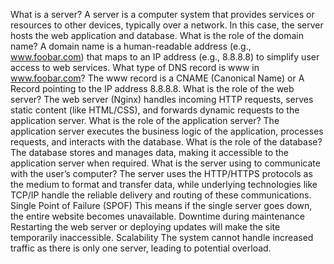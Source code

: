 What is a server?
A server is a computer system that provides services or resources to other devices, typically over a network. In this case, the server hosts the web application and database.
What is the role of the domain name?
A domain name is a human-readable address (e.g., www.foobar.com) that maps to an IP address (e.g., 8.8.8.8) to simplify user access to web services.
What type of DNS record is www in www.foobar.com?
The www record is a CNAME (Canonical Name) or A Record pointing to the IP address 8.8.8.8.
What is the role of the web server?
The web server (Nginx) handles incoming HTTP requests, serves static content (like HTML/CSS), and forwards dynamic requests to the application server.
What is the role of the application server?
The application server executes the business logic of the application, processes requests, and interacts with the database.
What is the role of the database?
The database stores and manages data, making it accessible to the application server when required.
What is the server using to communicate with the user’s computer?
The server uses the HTTP/HTTPS protocols as the medium to format and transfer data, while underlying technologies like TCP/IP handle the reliable delivery and routing of these communications.
Single Point of Failure (SPOF)
This means if the single server goes down, the entire website becomes unavailable.
Downtime during maintenance
Restarting the web server or deploying updates will make the site temporarily inaccessible.
Scalability
The system cannot handle increased traffic as there is only one server, leading to potential overload.
